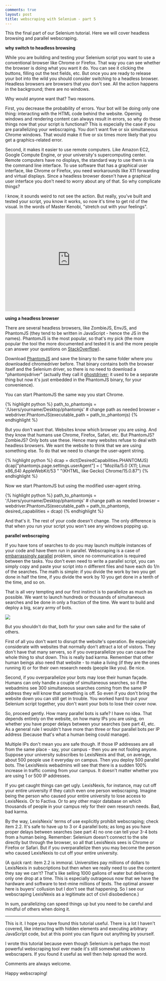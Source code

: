 ```yaml
---
comments: true
layout: post
title: webscraping with Selenium - part 5
---
```


This the final part of our Selenium tutorial. Here we will cover headless browsing and parallel webscraping.

<strong>why switch to headless browsing</strong>

While you are building and testing your Selenium script you want to use a conventional browser like Chrome or Firefox. That way you can see whether the browser is doing what you want it do. You can see it clicking the buttons, filling out the text fields, etc. But once you are ready to release your bot into the wild you should consider switching to a headless browser. Headless browsers are browsers that you don't see. All the action happens in the background; there are no windows.

Why would anyone want that? Two reasons.

First, you decrease the probability of errors. Your bot will be doing only one thing: interacting with the HTML code behind the website. Opening windows and rendering content can always result in errors, so why do these things now that your script is functional? This is especially the case if you are parallelizing your webscraping. You don't want five or six simultaneous Chrome windows. That would make it five or six times more likely that you get a graphics-related error.

Second, it makes it easier to use remote computers. Like Amazon EC2, Google Compute Engine, or your university's supercomputing center. Remote computers have no displays, the standard way to use them is via the command line interface. To use software that has a graphical user interface, like Chrome or Firefox, you need workarounds like X11 forwarding and virtual displays. Since a headless browser doesn't have a graphical user interface you don't need to worry about any of that. So why complicate things?

I know, it sounds weird to not see the action. But really, you've built and tested your script, you know it works, so now it's time to get rid of the visual. In the words of Master Kenobi, "stretch out with your feelings".

<iframe width="420" height="315" src="https://www.youtube.com/embed/X69NCLxwLEY" frameborder="0" allowfullscreen></iframe>

<strong>using a headless browser</strong>

There are several headless browsers, like ZombieJS, EnvJS, and PhantomJS (they tend to be written in JavaScript - hence the JS in the names). PhantomJS is the most popular, so that's my pick (the more popular the tool the more documented and tested it is and the more people can answer your questions on [StackOverflow](http://stackoverflow.com/)). 

Download [PhantomJS](http://phantomjs.org/) and save the binary to the same folder where you downloaded chromedriver before. That binary contains both the browser itself and the Selenium driver, so there is no need to download a "phantomjsdriver" (actually they call it [ghostdriver](https://github.com/detro/ghostdriver); it used to be a separate thing but now it's just embedded in the PhantomJS binary, for your convenience).

You can start PhantomJS the same way you start Chrome.

{% highlight python %}
path_to_phantomjs = '/Users/yourname/Desktop/phantomjs' # change path as needed
browser = webdriver.PhantomJS(executable_path = path_to_phantomjs)
{% endhighlight %}

But you don't want that. Websites know which browser you are using. And they know that humans use Chrome, Firefox, Safari, etc. But PhantomJS? ZombieJS? Only bots use these. Hence many websites refuse to deal with headless browsers. We want the website to think that we are using something else. To do that we need to change the user-agent string.

{% highlight python %}
dcap = dict(DesiredCapabilities.PHANTOMJS)
dcap["phantomjs.page.settings.userAgent"] = (
     "Mozilla/5.0 (X11; Linux x86_64) AppleWebKit/53 "
     "(KHTML, like Gecko) Chrome/15.0.87")
{% endhighlight %}

Now we start PhantomJS but using the modified user-agent string.

{% highlight python %}
path_to_phantomjs = '/Users/yourname/Desktop/phantomjs' # change path as needed
browser = webdriver.PhantomJS(executable_path = path_to_phantomjs, desired_capabilities = dcap)
{% endhighlight %}

And that's it. The rest of your code doesn't change. The only difference is that when you run your script you won't see any windows popping up.

<strong>parallel webscraping</strong>

If you have tons of searches to do you may launch multiple instances of your code and have them run in parallel. Webscraping is a case of [embarrassingly parallel](http://en.wikipedia.org/wiki/Embarrassingly_parallel) problem, since no communication is required between the tasks. You don't even need to write a parallel script, you can simply copy and paste your script into n different files and have each do 1/n of the searches. The math is simple: if you divide the work by two you get done in half the time, if you divide the work by 10 you get done in a tenth of the time, and so on.

That is all very tempting and our first instinct is to parallelize as much as possible. We want to launch hundreds or thousands of simultaneous searches and be done in only a fraction of the time. We want to build and deploy a big, scary army of bots.

[![](http://i.imgur.com/vhqO1Vp.jpg)](http://imgur.com/vhqO1Vp)

But you shouldn't do that, both for your own sake and for the sake of others.

First of all you don't want to disrupt the website's operation. Be especially considerate with websites that normally don't attract a lot of vistors. They don't have that many servers, so if you overparallelize you can cause the whole thing to shut down. This is really bad karma. Remember that other human beings also need that website - to make a living (if they are the ones running it) or for their own research needs (people like you). Be nice.

Second, if you overparallelize your bots may lose their human façade. Humans can only handle a couple of simultaneous searches, so if the webadmins see 300 simultaneous searches coming from the same IP address they will know that something is off. So even if you don't bring the website down you can still get in trouble. You worked hard to put your Selenium script together, you don't want your bots to lose their cover now.

So, proceed gently. How many parallel bots is safe? I have no idea. That depends entirely on the website, on how many IPs you are using, on whether you have proper delays between your searches (see part 4), etc. As a general rule I wouldn't have more than three or four parallel bots per IP address (because that's what a human being could manage).

Multiple IPs don't mean you are safe though. If those IP addresses are all from the same place - say, your campus - then you are not fooling anyone. Suppose your university subscribes to LexisNexis and that, on average, about 500 people use it everyday on campus. Then you deploy 500 parallel bots. The LexisNexis webadmins will see that there is a sudden 100% increase in traffic coming from your campus. It doesn't matter whether you are using 1 or 500 IP addresses.

If you get caught things can get ugly. LexisNexis, for instance, may cut off your entire university if they catch even one person webscraping. Imagine being the person who caused your entire university to lose access to LexisNexis. Or to Factiva. Or to any other major database on which thousands of people in your campus rely for their own research needs. Bad, bad karma.

By the way, LexisNexis' terms of use explicitly prohibit webscraping; check item 2.2. It's safe to have up to 3 or 4 parallel bots; as long as you have proper delays between searches (see part 4) no one can tell your 3-4 bots from a human being. Remember: Selenium doesn't connect to the site directly but through the browser, so all that LexisNexis sees is Chrome or Firefox or Safari. But if you overparallelize then you may become the person who caused LexisNexis to cut off your entire university.

(A quick rant: item 2.2 is immoral. Universities pay millions of dollars to LexisNexis in subscriptions but then when we really need to use the content they say we can't? That's like selling 1000 gallons of water but delivering only one drop at a time. This is especially outrageous now that we have the hardware and software to text-mine millions of texts. The optimal answer here is buyers' collusion but I don't see that happening. So I see our webscraping LexisNexis as a legitimate act of civil disobedience.)

In sum, parallelizing can speed things up but you need to be careful and mindful of others when doing it.



* * *



This is it. I hope you have found this tutorial useful. There is a lot I haven't covered, like interacting with hidden elements and executing arbitrary JavaScript code, but at this point you can figure out anything by yourself.

I wrote this tutorial because even though Selenium is perhaps the most powerful webscraping tool ever made it's still somewhat unknown to webscrapers. If you found it useful as well then help spread the word.

Comments are always welcome. 

Happy webscraping!